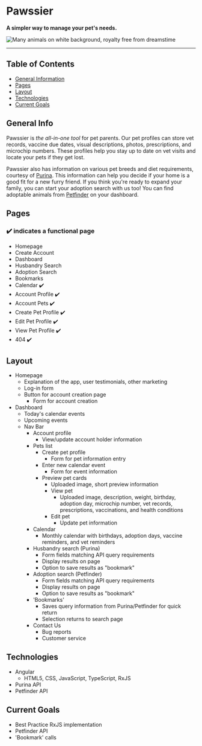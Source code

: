 # Pawssier
**A simpler way to manage your pet's needs.**

![Many animals on white background, royalty free from dreamstime](https://thumbs.dreamstime.com/b/dogs-cats-isolated-different-against-white-background-96932856.jpg)
- - - -
## Table of Contents
* [General Information](#general_info)
* [Pages](#pages)
* [Layout](#layout)
* [Technologies](#technologies)
* [Current Goals](#current-goals)

## General Info
Pawssier is _the all-in-one tool_ for pet parents. Our pet profiles can store vet records, vaccine due dates, visual descriptions, photos, prescriptions, and microchip numbers. These profiles help you stay up to date on vet visits and locate your pets if they get lost.

Pawssier also has information on various pet breeds and diet requirements, courtesy of [Purina](https://www.purina.com/). This information can help you decide if your home is a good fit for a new furry friend. If you think you're ready to expand your family, you can start your adoption search with us too! You can find adoptable animals from [Petfinder](https://www.petfinder.com/) on your dashboard.

## Pages
### :heavy_check_mark: indicates a functional page

* Homepage
* Create Account
* Dashboard
* Husbandry Search
* Adoption Search
* Bookmarks
* Calendar :heavy_check_mark:
* Account Profile :heavy_check_mark:
* Account Pets :heavy_check_mark:
* Create Pet Profile :heavy_check_mark:
* Edit Pet Profile :heavy_check_mark:
* View Pet Profile :heavy_check_mark:
* 404 :heavy_check_mark:

## Layout

- Homepage
    - Explanation of the app, user testimonials, other marketing
    - Log-in form
    - Button for account creation page
        - Form for account creation
- Dashboard
    - Today's calendar events
    - Upcoming events
    - Nav Bar
        - Account profile
            - View/update account holder information
        - Pets list 
            - Create pet profile
                - Form for pet information entry
            - Enter new calendar event
                - Form for event information
            - Preview pet cards
                - Uploaded image, short preview information
                - View pet
                    - Uploaded image, description, weight, birthday, adoption day, microchip number, vet  records, prescriptions, vaccinations, and health conditions
                - Edit pet
                    - Update pet information
        - Calendar
            - Monthly calendar with birthdays, adoption days, vaccine reminders, and vet reminders
        - Husbandry search (Purina)
            - Form fields matching API query requirements
            - Display results on page
            - Option to save results as "bookmark"
        - Adoption search (Petfinder)
            - Form fields matching API query requirements
            - Display results on page
            - Option to save results as "bookmark"
        - 'Bookmarks'
            - Saves query information from Purina/Petfinder for quick return
            - Selection returns to search page
        - Contact Us
            - Bug reports
            - Customer service

## Technologies
* Angular
    * HTML5, CSS, JavaScript, TypeScript, RxJS
* Purina API
* Petfinder API

## Current Goals
- Best Practice RxJS implementation
- Petfinder API
- 'Bookmark' calls
